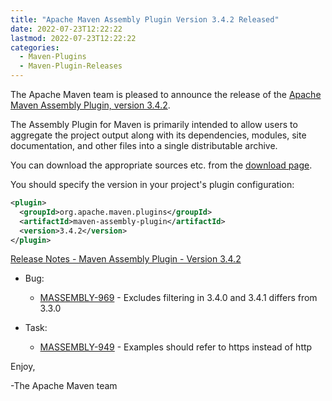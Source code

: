 ```yaml
---
title: "Apache Maven Assembly Plugin Version 3.4.2 Released"
date: 2022-07-23T12:22:22
lastmod: 2022-07-23T12:22:22
categories:
  - Maven-Plugins
  - Maven-Plugin-Releases
---
```

The Apache Maven team is pleased to announce the release of the [Apache
Maven Assembly Plugin, version 3.4.2](https://maven.apache.org/plugins/maven-assembly-plugin/).

The Assembly Plugin for Maven is primarily intended to allow users to aggregate
the project output along with its dependencies, modules, site documentation,
and other files into a single distributable archive.

You can download the appropriate sources etc. from the [download page](https://maven.apache.org/plugins/maven-assembly-plugin/download.cgi).

You should specify the version in your project's plugin configuration:

```xml
<plugin>
  <groupId>org.apache.maven.plugins</groupId>
  <artifactId>maven-assembly-plugin</artifactId>
  <version>3.4.2</version>
</plugin>
```

<!-- more -->

[Release Notes - Maven Assembly Plugin - Version 3.4.2](https://issues.apache.org/jira/secure/ReleaseNote.jspa?projectId=12317220&version=12352095)

* Bug:
 
  * [MASSEMBLY-969](https://issues.apache.org/jira/browse/MASSEMBLY-969) - Excludes filtering in 3.4.0 and 3.4.1 differs from 3.3.0
 
* Task:
 
  * [MASSEMBLY-949](https://issues.apache.org/jira/browse/MASSEMBLY-949) - Examples should refer to https instead of http

Enjoy,

-The Apache Maven team
